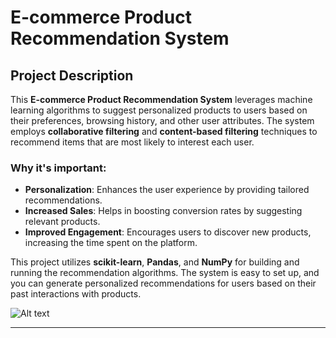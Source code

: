 # E-commerce Product Recommendation System

## Project Description

This **E-commerce Product Recommendation System** leverages machine learning algorithms to suggest personalized products to users based on their preferences, browsing history, and other user attributes. The system employs **collaborative filtering** and **content-based filtering** techniques to recommend items that are most likely to interest each user.

### Why it's important:
- **Personalization**: Enhances the user experience by providing tailored recommendations.
- **Increased Sales**: Helps in boosting conversion rates by suggesting relevant products.
- **Improved Engagement**: Encourages users to discover new products, increasing the time spent on the platform.

This project utilizes **scikit-learn**, **Pandas**, and **NumPy** for building and running the recommendation algorithms. The system is easy to set up, and you can generate personalized recommendations for users based on their past interactions with products.

![Alt text](https://th.bing.com/th/id/OIP.Vpj9xJsLHqnfI7o9K5eBNwHaFj?w=226&h=180&c=7&r=0&o=5&dpr=1.3&pid=1.7)

---


